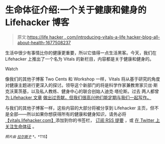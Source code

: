 # 生命体征介绍:一个关于健康和健身的 Lifehacker 博客

> 原文:[https://life hacker . com/introducing-vitals-a-life hacker-blog-all-about-health-1677508237](https://lifehacker.com/introducing-vitals-a-lifehacker-blog-all-about-health-1677508237)

生活中很少有事情比你的健康更重要，所以它值得一点生活黑客。今天，我们在 Lifehacker 上推出了一个名为 Vitals 的新栏目，内容都是关于健康和健身的。

Watch

像我们的其他子博客 Two Cents 和 Workshop 一样，Vitals 将从基于研究的角度对健康主题进行更深入的探讨。领导这个新部门的将是科学作家兼教育家贝丝·斯克沃莱茨基，以及私人教练、健身中心的联合创始人迪克·塔伦斯。过去 两人都曾 [为 Lifehacker 文章](https://lifehacker.com/why-theres-so-much-confusion-over-nutrition-and-fitness-1572870867) [做出过贡献，但我们很高兴他们能定期与我们一起写作。](http://lifehacker.com/how-to-start-exercising-when-youre-already-overweight-1521317096)

与我们的其他子博客一样，这些内容的大部分将被分享到 Lifehacker 主页，但不是全部——所以如果你想获得所有的健康和健身知识，请务必将[【vitals.lifehacker.com】](http://vitals.lifehacker.com)添加到你的书签栏， [订阅 RSS 提要](http://vitals.lifehacker.com/rss) ，或 [在 Twitter 上关注生命体征](https://twitter.com/vitalslh) 。

<small>*照片由*</small> [<small>*拉尔斯 P*</small>](http://www.flickr.com/photos/lars_p/4365641577) <small>*。*T15】</small>